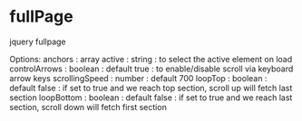 # fullPage
jquery fullpage 

Options:
anchors : array
active : string : to select the active element on load
controlArrows : boolean : default true : to enable/disable scroll via keyboard arrow keys
scrollingSpeed : number : default 700
loopTop : boolean : default false : if set to true and we reach top section, scroll up will fetch last section
loopBottom : boolean : default false : if set to true and we reach last section, scroll down will fetch first section
